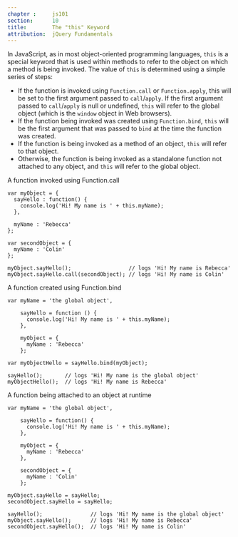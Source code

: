 ```yaml
---
chapter :     js101
section:      10
title:        The "this" Keyword
attribution:  jQuery Fundamentals
---
```


In JavaScript, as in most object-oriented programming languages, `this` is a
special keyword that is used within methods to refer to the object on which a
method is being invoked. The value of `this` is determined using a simple series
of steps:

- If the function is invoked using `Function.call` or `Function.apply`, this will
  be set to the first argument passed to `call`/`apply`. If the first argument
  passed to `call`/`apply` is null or undefined, `this` will refer to the global
  object (which is the `window` object in Web browsers).
- If the function being invoked was created using `Function.bind`, `this` will be
  the first argument that was passed to `bind` at the time the function was
  created.
- If the function is being invoked as a method of an object, `this` will refer to
  that object.
- Otherwise, the function is being invoked as a standalone function not
  attached to any object, and `this` will refer to the global object.

<div class="example" markdown="1">
A function invoked using Function.call

    var myObject = {
      sayHello : function() {
        console.log('Hi! My name is ' + this.myName);
      },

      myName : 'Rebecca'
    };

    var secondObject = {
      myName : 'Colin'
    };

    myObject.sayHello();                  // logs 'Hi! My name is Rebecca'
    myObject.sayHello.call(secondObject); // logs 'Hi! My name is Colin'
</div>

<div class="example" markdown="1">
A function created using Function.bind

    var myName = 'the global object',

        sayHello = function () {
          console.log('Hi! My name is ' + this.myName);
        },

        myObject = {
          myName : 'Rebecca'
        };

    var myObjectHello = sayHello.bind(myObject);

    sayHello();       // logs 'Hi! My name is the global object'
    myObjectHello();  // logs 'Hi! My name is Rebecca'
</div>

<div class="example" markdown="1">
A function being attached to an object at runtime

    var myName = 'the global object',

        sayHello = function() {
          console.log('Hi! My name is ' + this.myName);
        },

        myObject = {
          myName : 'Rebecca'
        },

        secondObject = {
          myName : 'Colin'
        };

    myObject.sayHello = sayHello;
    secondObject.sayHello = sayHello;

    sayHello();               // logs 'Hi! My name is the global object'
    myObject.sayHello();      // logs 'Hi! My name is Rebecca'
    secondObject.sayHello();  // logs 'Hi! My name is Colin'
</div>

<div class="note" markdown="1'>
## Note

When invoking a function deep within a long namespace, it is often tempting to
reduce the amount of code you need to type by storing a reference to the actual
function as a single, shorter variable. It is important not to do this with
instance methods as this will cause the value of `this` within the function to
change, leading to incorrect code operation. For instance:

    var myNamespace = {
        myObject : {
          sayHello : function() {
            console.log('Hi! My name is ' + this.myName);
          },

          myName : 'Rebecca'
        }
    };

    var hello = myNamespace.myObject.sayHello;

    hello();  // logs 'Hi! My name is undefined'

You can, however, safely reduce everything up to the object on which the method is invoked:

    var myNamespace = {
        myObject : {
          sayHello : function() {
            console.log('Hi! My name is ' + this.myName);
          },

          myName : 'Rebecca'
        }
    };

    var obj = myNamespace.myObject;

    obj.sayHello();  // logs 'Hi! My name is Rebecca'
</div>
